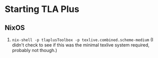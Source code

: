 # Starting TLA Plus

## NixOS

1. `nix-shell -p tlaplusToolbox -p texlive.combined.scheme-medium`
  (I didn't check to see if this was the minimal texlive system required, probably not though.)
